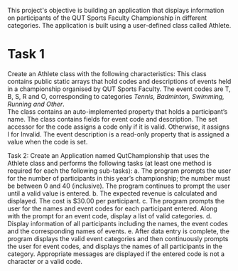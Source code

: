 This project's objective is building an application that displays information on participants of the QUT Sports Faculty Championship in different categories. The application is built using a user-defined class called Athlete.

# **Task 1** 

Create an Athlete class with the following characteristics:
This class contains public static arrays that hold codes and descriptions of events held in a championship organised by QUT Sports Faculty. The event codes are T, B, S, R and O, corresponding to categories *Tennis, Badminton, Swimming, Running and Other*.  
The class contains an auto-implemented property that holds a participant’s name. 
The class contains fields for event code and description. The set accessor for the code assigns a code only if it is valid. Otherwise, it assigns I for Invalid. The event description is a read-only property that is assigned a value when the code is set. 

Task 2: Create an Application named QutChampionship that uses the Athlete class and performs the following tasks (at least one method is required for each the following sub-tasks):
a.	The program prompts the user for the number of participants in this year’s championship; the number must be between 0 and 40 (inclusive). The program continues to prompt the user until a valid value is entered. 
b.	The expected revenue is calculated and displayed. The cost is $30.00 per participant. 
c.	The program prompts the user for the names and event codes for each participant entered. Along with the prompt for an event code, display a list of valid categories. 
d.	Display information of all participants including the names, the event codes and the corresponding names of events. 
e.	After data entry is complete, the program displays the valid event categories and then continuously prompts the user for event codes, and displays the names of all participants in the category. Appropriate messages are displayed if the entered code is not a character or a valid code. 

